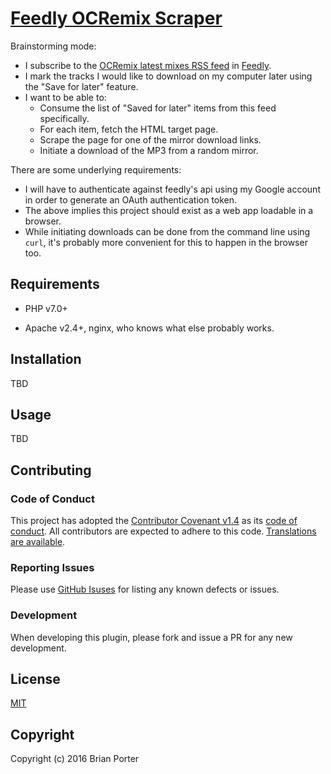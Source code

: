 # [Feedly OCRemix Scraper]()

Brainstorming mode:

* I subscribe to the [OCRemix latest mixes RSS feed]() in [Feedly]().
* I mark the tracks I would like to download on my computer later using the "Save for later" feature.
* I want to be able to:
	* Consume the list of "Saved for later" items from this feed specifically.
	* For each item, fetch the HTML target page.
	* Scrape the page for one of the mirror download links.
	* Initiate a download of the MP3 from a random mirror.

There are some underlying requirements:

* I will have to authenticate against feedly's api using my Google account in order to generate an OAuth authentication token.
* The above implies this project should exist as a web app loadable in a browser.
* While initiating downloads can be done from the command line using `curl`, it's probably more convenient for this to happen in the browser too.


## Requirements

* PHP v7.0+
<!--
	* intl
	* pdo + mysql
	* mbstring
	* mcrypt
	* memcached
	* openssl
 -->
* Apache v2.4+, nginx, who knows what else probably works.


## Installation

TBD


## Usage

TBD


## Contributing

### Code of Conduct

This project has adopted the [Contributor Covenant v1.4](http://contributor-covenant.org/version/1/4/) as its [code of conduct](CODE_OF_CONDUCT.md). All contributors are expected to adhere to this code. [Translations are available](http://contributor-covenant.org/).

### Reporting Issues

Please use [GitHub Isuses]() for listing any known defects or issues.

### Development

When developing this plugin, please fork and issue a PR for any new development.


## License

[MIT](LICENSE.md)


## Copyright

Copyright (c) 2016 Brian Porter
